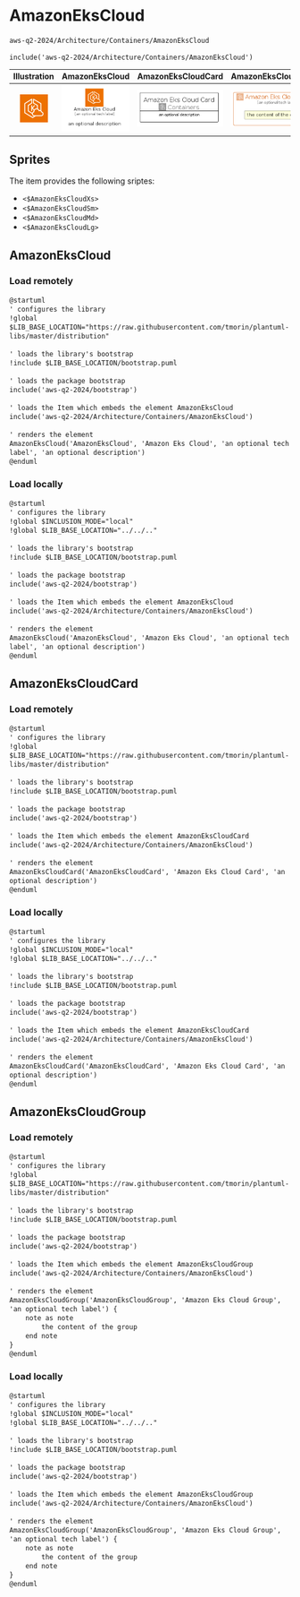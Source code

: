 # AmazonEksCloud


```text
aws-q2-2024/Architecture/Containers/AmazonEksCloud
```

```text
include('aws-q2-2024/Architecture/Containers/AmazonEksCloud')
```



| Illustration | AmazonEksCloud | AmazonEksCloudCard | AmazonEksCloudGroup |
| :---: | :---: | :---: | :---: |
| ![illustration for Illustration](../../../aws-q2-2024/Architecture/Containers/AmazonEksCloud.png) | ![illustration for AmazonEksCloud](../../../aws-q2-2024/Architecture/Containers/AmazonEksCloud.Local.png) | ![illustration for AmazonEksCloudCard](../../../aws-q2-2024/Architecture/Containers/AmazonEksCloudCard.Local.png) | ![illustration for AmazonEksCloudGroup](../../../aws-q2-2024/Architecture/Containers/AmazonEksCloudGroup.Local.png) |



## Sprites
The item provides the following sriptes:

- `<$AmazonEksCloudXs>`
- `<$AmazonEksCloudSm>`
- `<$AmazonEksCloudMd>`
- `<$AmazonEksCloudLg>`





## AmazonEksCloud

### Load remotely
```plantuml
@startuml
' configures the library
!global $LIB_BASE_LOCATION="https://raw.githubusercontent.com/tmorin/plantuml-libs/master/distribution"

' loads the library's bootstrap
!include $LIB_BASE_LOCATION/bootstrap.puml

' loads the package bootstrap
include('aws-q2-2024/bootstrap')

' loads the Item which embeds the element AmazonEksCloud
include('aws-q2-2024/Architecture/Containers/AmazonEksCloud')

' renders the element
AmazonEksCloud('AmazonEksCloud', 'Amazon Eks Cloud', 'an optional tech label', 'an optional description')
@enduml
```

### Load locally
```plantuml
@startuml
' configures the library
!global $INCLUSION_MODE="local"
!global $LIB_BASE_LOCATION="../../.."

' loads the library's bootstrap
!include $LIB_BASE_LOCATION/bootstrap.puml

' loads the package bootstrap
include('aws-q2-2024/bootstrap')

' loads the Item which embeds the element AmazonEksCloud
include('aws-q2-2024/Architecture/Containers/AmazonEksCloud')

' renders the element
AmazonEksCloud('AmazonEksCloud', 'Amazon Eks Cloud', 'an optional tech label', 'an optional description')
@enduml
```

## AmazonEksCloudCard

### Load remotely
```plantuml
@startuml
' configures the library
!global $LIB_BASE_LOCATION="https://raw.githubusercontent.com/tmorin/plantuml-libs/master/distribution"

' loads the library's bootstrap
!include $LIB_BASE_LOCATION/bootstrap.puml

' loads the package bootstrap
include('aws-q2-2024/bootstrap')

' loads the Item which embeds the element AmazonEksCloudCard
include('aws-q2-2024/Architecture/Containers/AmazonEksCloud')

' renders the element
AmazonEksCloudCard('AmazonEksCloudCard', 'Amazon Eks Cloud Card', 'an optional description')
@enduml
```

### Load locally
```plantuml
@startuml
' configures the library
!global $INCLUSION_MODE="local"
!global $LIB_BASE_LOCATION="../../.."

' loads the library's bootstrap
!include $LIB_BASE_LOCATION/bootstrap.puml

' loads the package bootstrap
include('aws-q2-2024/bootstrap')

' loads the Item which embeds the element AmazonEksCloudCard
include('aws-q2-2024/Architecture/Containers/AmazonEksCloud')

' renders the element
AmazonEksCloudCard('AmazonEksCloudCard', 'Amazon Eks Cloud Card', 'an optional description')
@enduml
```

## AmazonEksCloudGroup

### Load remotely
```plantuml
@startuml
' configures the library
!global $LIB_BASE_LOCATION="https://raw.githubusercontent.com/tmorin/plantuml-libs/master/distribution"

' loads the library's bootstrap
!include $LIB_BASE_LOCATION/bootstrap.puml

' loads the package bootstrap
include('aws-q2-2024/bootstrap')

' loads the Item which embeds the element AmazonEksCloudGroup
include('aws-q2-2024/Architecture/Containers/AmazonEksCloud')

' renders the element
AmazonEksCloudGroup('AmazonEksCloudGroup', 'Amazon Eks Cloud Group', 'an optional tech label') {
    note as note
        the content of the group
    end note
}
@enduml
```

### Load locally
```plantuml
@startuml
' configures the library
!global $INCLUSION_MODE="local"
!global $LIB_BASE_LOCATION="../../.."

' loads the library's bootstrap
!include $LIB_BASE_LOCATION/bootstrap.puml

' loads the package bootstrap
include('aws-q2-2024/bootstrap')

' loads the Item which embeds the element AmazonEksCloudGroup
include('aws-q2-2024/Architecture/Containers/AmazonEksCloud')

' renders the element
AmazonEksCloudGroup('AmazonEksCloudGroup', 'Amazon Eks Cloud Group', 'an optional tech label') {
    note as note
        the content of the group
    end note
}
@enduml
```


